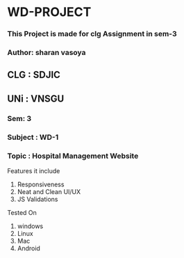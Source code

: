 # WD-PROJECT

### This Project is made for clg Assignment in sem-3 <br>

### Author: sharan vasoya

## CLG : SDJIC

## UNi : VNSGU

### Sem: 3

### Subject :   WD-1

### Topic : Hospital Management Website

Features it include

1) Responsiveness
2) Neat and Clean UI/UX
3) JS Validations

Tested On

1) windows
2) Linux
3) Mac
4) Android
